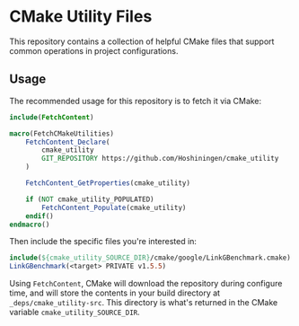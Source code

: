 # CMake Utility Files

This repository contains a collection of helpful CMake files that support common operations in project configurations.

## Usage

The recommended usage for this repository is to fetch it via CMake:

```cmake
include(FetchContent)

macro(FetchCMakeUtilities)
    FetchContent_Declare(
        cmake_utility
        GIT_REPOSITORY https://github.com/Hoshiningen/cmake_utility
    )

    FetchContent_GetProperties(cmake_utility)

    if (NOT cmake_utility_POPULATED)
        FetchContent_Populate(cmake_utility)
    endif()
endmacro()
```

Then include the specific files you're interested in:

```cmake
include(${cmake_utility_SOURCE_DIR}/cmake/google/LinkGBenchmark.cmake)
LinkGBenchmark(<target> PRIVATE v1.5.5)
```

Using `FetchContent`, CMake will download the repository during configure time, and will store the contents in your build directory at `_deps/cmake_utility-src`. This directory is what's returned in the CMake variable `cmake_utility_SOURCE_DIR`.